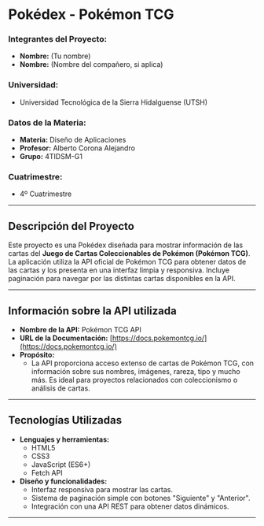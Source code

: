 # Pokédex - Pokémon TCG

### **Integrantes del Proyecto:**
- **Nombre:** (Tu nombre)
- **Nombre:** (Nombre del compañero, si aplica)

### **Universidad:**
- Universidad Tecnológica de la Sierra Hidalguense (UTSH)

### **Datos de la Materia:**
- **Materia:** Diseño de Aplicaciones
- **Profesor:** Alberto Corona Alejandro
- **Grupo:** 4TIDSM-G1

### **Cuatrimestre:**
- 4º Cuatrimestre

---

## **Descripción del Proyecto**
Este proyecto es una Pokédex diseñada para mostrar información de las cartas del **Juego de Cartas Coleccionables de Pokémon (Pokémon TCG)**. La aplicación utiliza la API oficial de Pokémon TCG para obtener datos de las cartas y los presenta en una interfaz limpia y responsiva. Incluye paginación para navegar por las distintas cartas disponibles en la API.

---

## **Información sobre la API utilizada**
- **Nombre de la API:** Pokémon TCG API
- **URL de la Documentación:** [https://docs.pokemontcg.io/](https://docs.pokemontcg.io/)
- **Propósito:** 
  - La API proporciona acceso extenso de cartas de Pokémon TCG, con información sobre sus nombres, imágenes, rareza, tipo y mucho más. Es ideal para proyectos relacionados con coleccionismo o análisis de cartas.

---

## **Tecnologías Utilizadas**
- **Lenguajes y herramientas:**
  - HTML5
  - CSS3
  - JavaScript (ES6+)
  - Fetch API
- **Diseño y funcionalidades:**
  - Interfaz responsiva para mostrar las cartas.
  - Sistema de paginación simple con botones "Siguiente" y "Anterior".
  - Integración con una API REST para obtener datos dinámicos.
  
---
